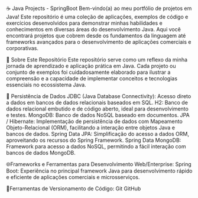 ☕ Java Projects - SpringBoot
Bem-vindo(a) ao meu portfólio de projetos em Java! Este repositório é uma coleção de aplicações,
exemplos de código e exercícios desenvolvidos para demonstrar minhas habilidades e conhecimentos em diversas áreas do desenvolvimento Java.
Aqui você encontrará projetos que cobrem desde os fundamentos da linguagem até frameworks avançados para o desenvolvimento de aplicações comerciais e corporativas.

🚀 Sobre Este Repositório
Este repositório serve como um reflexo da minha jornada de aprendizado e aplicação prática em Java. 
Cada projeto ou conjunto de exemplos foi cuidadosamente elaborado para ilustrar a compreensão e a capacidade de implementar conceitos e tecnologias essenciais no ecossistema Java.

💾 Persistência de Dados
JDBC (Java Database Connectivity): Acesso direto a dados em bancos de dados relacionais baseados em SQL.
H2: Banco de dados relacional embutido e de código aberto, ideal para desenvolvimento e testes.
MongoDB: Banco de dados NoSQL baseado em documentos.
JPA / Hibernate: Implementação de persistência de dados com Mapeamento Objeto-Relacional (ORM), facilitando a interação entre objetos Java e bancos de dados.
Spring Data JPA: Simplificação do acesso a dados ORM, aproveitando os recursos do Spring Framework.
Spring Data MongoDB: Framework para acesso a dados NoSQL, permitindo a fácil interação com bancos de dados MongoDB.

🌐Frameworks e Ferramentas para Desenvolvimento Web/Enterprise:
Spring Boot: Experiência no principal framework Java para desenvolvimento rápido e eficiente de aplicações comerciais e microsserviços.

🧰Ferramentas de Versionamento de Código:
Git
GitHub
